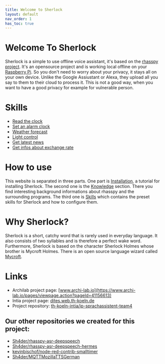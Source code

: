 ```yaml
---
title: Welcome to Sherlock
layout: default
nav_order: 1
has_toc: true
---
```


<!-- <details open markdown="block">
  <summary>
    Table of contents
  </summary>
  {: .text-delta }
1. TOC
{:toc}
</details> -->


# Welcome To Sherlock
Sherlock is a simple to use offline voice assistant, it's based on the [rhasspy project](https://rhasspy.readthedocs.io/en/latest/). 
It's an opensource project and is working local offline on your [Raspberry Pi](https://de.wikipedia.org/wiki/Raspberry_Pi). 
So you don't need to worry about your privacy, it stays all on your own device. Unlike the Google Assiustant or Alexa, 
they upload all you say to them to their cloud to process it. This is not a good way, when you want to have a good privacy for example for vulnerable person.

# Skills
- [Read the clock](/pages/skills/time)
- [Set an alarm clock](/pages/skills/alarm/)
- [Weather forecast](/pages/skills/weather-forecast)
- [Light control](/pages/skills/light-control)
- [Get latest news](/pages/skills/news/)
- [Get infos about exchange rate](/pages/skills/exchange-rate)

# How to use
This website is separated in three parts. One part is [Installation](/pages/installation), a tutorial for 
installing Sherlock. The second one is the [Knowledge](pages/knowledge) section. There you find interesting 
background informations about rhasspy and the surrounding programs. The third one is [Skills](/pages/skills) which contains 
the preset skills for Sherlock and how to configure them.

# Why Sherlock?
Sherlock is a short, catchy word that is rarely used in everyday language. It also consists of two syllables and is 
therefore a perfect wake word. Furthermore, Sherlock is based on the character Sherlock Holmes whose brother is 
Mycroft Holmes. There is an open source language wizard called [Mycroft](https://mycroft.ai/).

# Links
- Archilab project page: [www.archi-lab.io](https://www.archi-lab.io/pages/viewpage.action?pageId=41156613)
- Intia project page: [dites.web.th-koeln.de](https://dites.web.th-koeln.de/forschung/projekte/intia/)
- Project repository: [th-koeln-intia/ip-sprachassistent-team4](https://github.com/th-koeln-intia/ip-sprachassistent-team4)

## Our other repositories we created for this project:
  - [Sh4der/rhasspy-asr-deepspeech](https://github.com/Sh4der/rhasspy-asr-deepspeech)
  - [Sh4der/rhasspy-asr-deepspeech-hermes](https://github.com/Sh4der/rhasspy-asr-deepspeech-hermes)
  - [kevinbischof/node-red-contrib-smalltimer](https://github.com/kevinbischof/node-red-contrib-smalltimer)
  - [Sh4der/MQTTMozillaTTSGerman](https://github.com/Sh4der/MQTTMozillaTTSGerman)